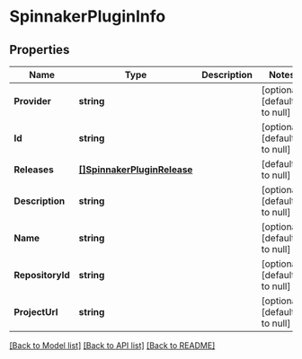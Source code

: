 # SpinnakerPluginInfo

## Properties
Name | Type | Description | Notes
------------ | ------------- | ------------- | -------------
**Provider** | **string** |  | [optional] [default to null]
**Id** | **string** |  | [optional] [default to null]
**Releases** | [**[]SpinnakerPluginRelease**](SpinnakerPluginRelease.md) |  | [default to null]
**Description** | **string** |  | [optional] [default to null]
**Name** | **string** |  | [optional] [default to null]
**RepositoryId** | **string** |  | [optional] [default to null]
**ProjectUrl** | **string** |  | [optional] [default to null]

[[Back to Model list]](../README.md#documentation-for-models) [[Back to API list]](../README.md#documentation-for-api-endpoints) [[Back to README]](../README.md)


